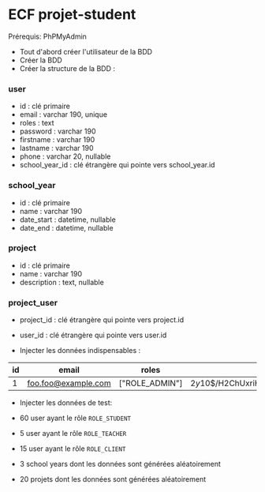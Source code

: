 # ECF projet-student

Prérequis:
PhPMyAdmin

- Tout d'abord créer l'utilisateur de la BDD
- Créer la BDD
- Créer la structure de la BDD :
### user
- id : clé primaire
- email : varchar 190, unique
- roles : text
- password : varchar 190
- firstname : varchar 190
- lastname : varchar 190
- phone : varchar 20, nullable
- school_year_id : clé étrangère qui pointe vers school_year.id

### school_year

- id : clé primaire
- name : varchar 190
- date_start : datetime, nullable
- date_end : datetime, nullable

### project

- id : clé primaire
- name : varchar 190
- description : text, nullable

### project_user

- project_id : clé étrangère qui pointe vers project.id
- user_id : clé étrangère qui pointe vers user.id


- Injecter les données indispensables :

| id | email               | roles          | password                                                     | firstname | lastname | phone | school_year_id |
|----|---------------------|----------------|--------------------------------------------------------------|-----------|----------|-------|----------------|
| 1  | foo.foo@example.com | ["ROLE_ADMIN"] | $2y$10$/H2ChUxriH.0Q33g3EUEx.S2s4j/rGJH2G88jK9nCP60GbUW8mi5K | Foo       | Foo      | NULL  | NULL           |

- Injecter les données de test:

- 60 user ayant le rôle `ROLE_STUDENT`
- 5 user ayant le rôle `ROLE_TEACHER`
- 15 user ayant le rôle `ROLE_CLIENT`

- 3 school years dont les données sont générées aléatoirement

- 20 projets dont les données sont générées aléatoirement

 
